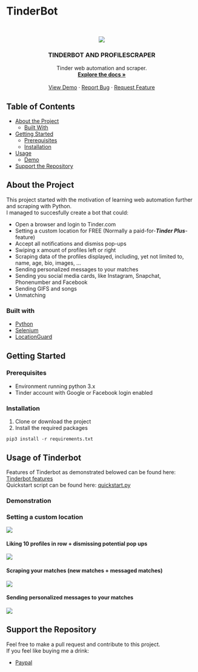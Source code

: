 # TinderBot

<!-- PROJECT LOGO -->
<br />
<p align="center">
  <a href="https://user-images.githubusercontent.com/60892381/94200140-384a7f80-feba-11ea-8fcf-ec4507eda017.jpg">
    <img src="https://user-images.githubusercontent.com/60892381/94200140-384a7f80-feba-11ea-8fcf-ec4507eda017.jpg">
  </a>

  <h3 align="center">TINDERBOT AND PROFILESCRAPER</h3>

  <p align="center">
    Tinder web automation and scraper.
    <br />
    <a href="https://github.com/frederikme/TinderBot/blob/master/README.md"><strong>Explore the docs »</strong></a>
    <br />
    <br />
    <a href="#demonstration">View Demo</a>
    ·
    <a href="https://github.com/frederikme/TinderBot/issues/new?assignees=&labels=&template=bug_report.md&title=">Report Bug</a>
    ·
    <a href="https://github.com/frederikme/TinderBot/issues/new?assignees=&labels=&template=feature_request.md&title=">Request Feature</a>
  </p>
</p>

<!-- TABLE OF CONTENTS -->
## Table of Contents

* [About the Project](#about-the-project)
  * [Built With](#built-with)
* [Getting Started](#getting-started)
  * [Prerequisites](#prerequisites)
  * [Installation](#installation)
* [Usage](#usage-of-tinderbot)
  * [Demo](#demonstration)
* [Support the Repository](#support-the-repository)

<!-- ABOUT THE PROJECT -->
## About the Project
This project started with the motivation of learning web automation further and scraping with Python.</br>
I managed to succesfully create a bot that could: </br>

* Open a browser and login to Tinder.com
* Setting a custom location for FREE (Normally a paid-for-***Tinder Plus***-feature)
* Accept all notifications and dismiss pop-ups
* Swiping x amount of profiles left or right
* Scraping data of the profiles displayed, including, yet not limited to, name, age, bio, images, ...
* Sending personalized messages to your matches
* Sending you social media cards, like Instagram, Snapchat, Phonenumber and Facebook
* Sending GIFS and songs
* Unmatching

### Built with

* [Python](https://www.python.org/)
* [Selenium](https://selenium.dev)
* [LocationGuard](https://chrome.google.com/webstore/detail/location-guard/cfohepagpmnodfdmjliccbbigdkfcgia)

<!-- Getting Started -->
## Getting Started
### Prerequisites

- Environment running python 3.x
- Tinder account with Google or Facebook login enabled

### Installation
1. Clone or download the project
2. Install the required packages
```
pip3 install -r requirements.txt
```

## Usage of Tinderbot
Features of Tinderbot as demonstrated belowed can be found here: [Tinderbot features](https://github.com/frederikme/TinderBot/blob/master/DOCUMENTATION.md)</br>
Quickstart script can be found here: [quickstart.py](https://github.com/frederikme/TinderBot/blob/master/quickstart.py)

### Demonstration
### Setting a custom location
<img src="https://user-images.githubusercontent.com/60892381/99286075-a8c9a900-2838-11eb-86b6-4b8c028bee63.gif"></src>

#### Liking 10 profiles in row + dismissing potential pop ups
<img src="https://user-images.githubusercontent.com/60892381/94987708-92a5a900-0568-11eb-88fc-f6be69354d73.gif"></src>

#### Scraping your matches (new matches + messaged matches)
<img src="https://user-images.githubusercontent.com/60892381/94995711-702f8200-05a0-11eb-9273-bfbb48ce168c.gif"></src>

#### Sending personalized messages to your matches
<img src="https://user-images.githubusercontent.com/60892381/94997724-43ce3280-05ad-11eb-8a94-0a66f0afbf93.gif"></src>

## Support the Repository
Feel free to make a pull request and contribute to this project.</br>
If you feel like buying me a drink:
* [Paypal](https://paypal.me/frederikmees)


